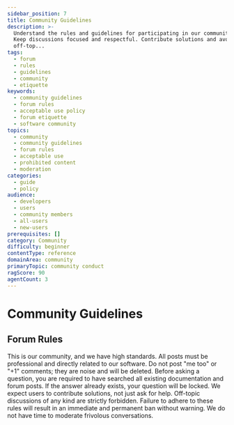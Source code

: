 ```yaml
---
sidebar_position: 7
title: Community Guidelines
description: >-
  Understand the rules and guidelines for participating in our community forum.
  Keep discussions focused and respectful. Contribute solutions and avoid
  off-top...
tags:
  - forum
  - rules
  - guidelines
  - community
  - etiquette
keywords:
  - community guidelines
  - forum rules
  - acceptable use policy
  - forum etiquette
  - software community
topics:
  - community
  - community guidelines
  - forum rules
  - acceptable use
  - prohibited content
  - moderation
categories:
  - guide
  - policy
audience:
  - developers
  - users
  - community members
  - all-users
  - new-users
prerequisites: []
category: Community
difficulty: beginner
contentType: reference
domainArea: community
primaryTopic: community conduct
ragScore: 90
agentCount: 3
---
```


# Community Guidelines

## Forum Rules

This is our community, and we have high standards. All posts must be professional and directly related to our software. Do not post "me too" or "+1" comments; they are noise and will be deleted. Before asking a question, you are required to have searched all existing documentation and forum posts. If the answer already exists, your question will be locked. We expect users to contribute solutions, not just ask for help. Off-topic discussions of any kind are strictly forbidden. Failure to adhere to these rules will result in an immediate and permanent ban without warning. We do not have time to moderate frivolous conversations.

